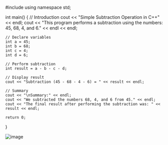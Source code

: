 #include <iostream>
using namespace std;

int main() {
    // Introduction
    cout << "Simple Subtraction Operation in C++" << endl;
    cout << "This program performs a subtraction using the numbers: 45, 68, 4, and 6." << endl << endl;

    // Declare variables
    int a = 45;
    int b = 68;
    int c = 4;
    int d = 6;

    // Perform subtraction
    int result = a - b - c - d;

    // Display result
    cout << "Subtraction (45 - 68 - 4 - 6) = " << result << endl;

    // Summary
    cout << "\nSummary:" << endl;
    cout << "We subtracted the numbers 68, 4, and 6 from 45." << endl;
    cout << "The final result after performing the subtraction was: " << result << endl;

    return 0;
}

![image](https://github.com/user-attachments/assets/526e69b9-1905-4627-b056-a00756a7fdbe)

